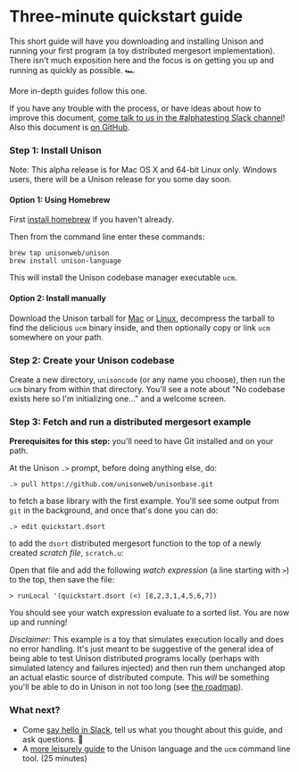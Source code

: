 # Three-minute quickstart guide

This short guide will have you downloading and installing Unison and running your first program (a toy distributed mergesort implementation). There isn't much exposition here and the focus is on getting you up and running as quickly as possible. 🏎 

More in-depth guides follow this one.

If you have any trouble with the process, or have ideas about how to improve this document, [come talk to us in the #alphatesting Slack channel][slack]! Also this document is [on GitHub][on-github].

[slack]: https://join.slack.com/t/unisonlanguage/shared_invite/enQtNzAyMTQ4ODA0MDM4LWYxZTNkMGUxMDEzNTg3NTMxNjMxOGM2Zjg4ODFjM2RhNGY0OGU2NTMzYmQ1YWIwN2Y0YTc1NjQ1NjgzYzEzOWI
[mac-dl]: https://github.com/unisonweb/unison/releases/download/release%2FM1a/unison-osx
[linux-dl]: https://github.com/unisonweb/unison/releases/download/release%2FM1a/unison-linux64
[windows-dl]: todo
[on-github]: https://github.com/unisonweb/docsite/edit/gh-pages/_includes/quickstart.markdown
[guide]: unisontour.html
[homebrew]: https://brew.sh/

### Step 1: Install Unison

Note: This alpha release is for Mac OS X and 64-bit Linux only. Windows users, there will be a Unison release for you some day soon.

#### Option 1: Using Homebrew

First [install homebrew][homebrew] if you haven't already.

Then from the command line enter these commands:

```
brew tap unisonweb/unison
brew install unison-language
```

This will install the Unison codebase manager executable `ucm`.

#### Option 2: Install manually

Download the Unison tarball for [Mac][mac-dl] or [Linux][linux-dl], decompress the tarball to find the delicious `ucm` binary inside, and then optionally copy or link `ucm` somewhere on your path.

### Step 2: Create your Unison codebase

Create a new directory, `unisoncode` (or any name you choose), then run the `ucm` binary from within that directory. You'll see a note about "No codebase exists here so I'm initializing one..." and a welcome screen.

<script id="asciicast-IYWfFwIgyl9Gilk3ZExvLfOjg" src="https://asciinema.org/a/IYWfFwIgyl9Gilk3ZExvLfOjg.js" data-speed="1.4" data-cols="65" async></script>

### Step 3: Fetch and run a distributed mergesort example

__Prerequisites for this step:__ you'll need to have Git installed and on your path.

At the Unison `.>` prompt, before doing anything else, do:

```
.> pull https://github.com/unisonweb/unisonbase.git
``` 

to fetch a base library with the first example. You'll see some output from `git` in the background, and once that's done you can do:

```
.> edit quickstart.dsort
```

to add the `dsort` distributed mergesort function to the top of a newly created _scratch file_, `scratch.u`:

<script id="asciicast-o9lfrfetnmUT4ArqdDFMXZkr9" src="https://asciinema.org/a/o9lfrfetnmUT4ArqdDFMXZkr9.js" data-speed="1.4" data-rows="30" data-cols="65" async></script>

Open that file and add the following _watch expression_ (a line starting with `>`) to the top, then save the file:

```
> runLocal '(quickstart.dsort (<) [8,2,3,1,4,5,6,7])
```

<script id="asciicast-aTn8qIa3DHaxhspsZJmXodfO7" src="https://asciinema.org/a/aTn8qIa3DHaxhspsZJmXodfO7.js" data-speed="1.4" data-t="1.5" data-autoplay="0" async></script>

You should see your watch expression evaluate to a sorted list. You are now up and running!

_Disclaimer:_ This example is a toy that simulates execution locally and does no error handling. It's just meant to be suggestive of the general idea of being able to test Unison distributed programs locally (perhaps with simulated latency and failures injected) and then run them unchanged atop an actual elastic source of distributed compute. This _will_ be something you'll be able to do in Unison in not too long (see [the roadmap](roadmap.html)).

### What next?

* Come [say hello in Slack][slack], tell us what you thought about this guide, and ask questions. 👋
* A [more leisurely guide][guide] to the Unison language and the `ucm` command line tool. (25 minutes)
